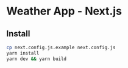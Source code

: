 # Weather App - Next.js

## Install

```bash
cp next.config.js.example next.config.js
yarn install
yarn dev && yarn build
```
